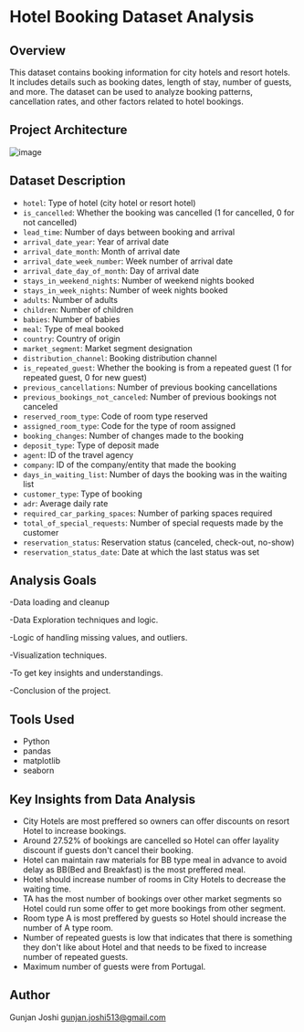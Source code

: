 # Hotel Booking Dataset Analysis

## Overview

This dataset contains booking information for city hotels and resort hotels. It includes details such as booking dates, length of stay, number of guests, and more. The dataset can be used to analyze booking patterns, cancellation rates, and other factors related to hotel bookings.

## Project Architecture

![image](https://github.com/gunjanjoshi-0798/EDAproject/assets/155617045/dbb271d3-595b-4943-a32f-b1d947957cf9)

## Dataset Description

- `hotel`: Type of hotel (city hotel or resort hotel)
- `is_cancelled`: Whether the booking was cancelled (1 for cancelled, 0 for not cancelled)
- `lead_time`: Number of days between booking and arrival
- `arrival_date_year`: Year of arrival date
- `arrival_date_month`: Month of arrival date
- `arrival_date_week_number`: Week number of arrival date
- `arrival_date_day_of_month`: Day of arrival date
- `stays_in_weekend_nights`: Number of weekend nights booked
- `stays_in_week_nights`: Number of week nights booked
- `adults`: Number of adults
- `children`: Number of children
- `babies`: Number of babies
- `meal`: Type of meal booked
- `country`: Country of origin
- `market_segment`: Market segment designation
- `distribution_channel`: Booking distribution channel
- `is_repeated_guest`: Whether the booking is from a repeated guest (1 for repeated guest, 0 for new guest)
- `previous_cancellations`: Number of previous booking cancellations
- `previous_bookings_not_canceled`: Number of previous bookings not canceled
- `reserved_room_type`: Code of room type reserved
- `assigned_room_type`: Code for the type of room assigned
- `booking_changes`: Number of changes made to the booking
- `deposit_type`: Type of deposit made
- `agent`: ID of the travel agency
- `company`: ID of the company/entity that made the booking
- `days_in_waiting_list`: Number of days the booking was in the waiting list
- `customer_type`: Type of booking
- `adr`: Average daily rate
- `required_car_parking_spaces`: Number of parking spaces required
- `total_of_special_requests`: Number of special requests made by the customer
- `reservation_status`: Reservation status (canceled, check-out, no-show)
- `reservation_status_date`: Date at which the last status was set

## Analysis Goals

-Data loading and cleanup

-Data Exploration techniques and logic.

-Logic of handling missing values, and outliers.

-Visualization techniques.

-To get key insights and understandings.

-Conclusion of the project.

## Tools Used

- Python
- pandas
- matplotlib
- seaborn

## Key Insights from Data Analysis

- City Hotels are most preffered so owners can offer discounts on resort Hotel to increase bookings.
- Around 27.52% of bookings are cancelled so Hotel can offer layality discount if guests don't cancel their booking.
- Hotel can maintain raw materials for BB type meal in advance to avoid delay as BB(Bed and Breakfast) is the most preffered meal.
- Hotel should increase number of rooms in City Hotels to decrease the waiting time.
- TA has the most number of bookings over other market segments so Hotel could run some offer to get more bookings from other segment.
- Room type A is most preffered by guests so Hotel should increase the number of A type room.
- Number of repeated guests is low that indicates that there is something they don't like about Hotel and that needs to be fixed to increase number of repeated guests.
- Maximum number of guests were from Portugal.

## Author

Gunjan Joshi
gunjan.joshi513@gmail.com
